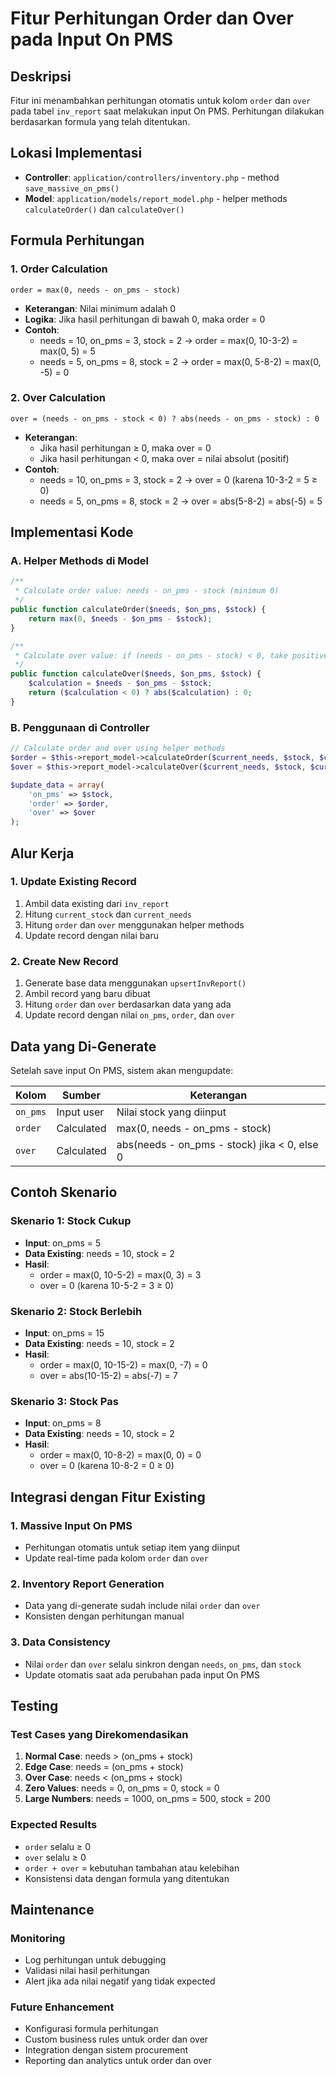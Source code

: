 # Fitur Perhitungan Order dan Over pada Input On PMS

## Deskripsi
Fitur ini menambahkan perhitungan otomatis untuk kolom `order` dan `over` pada tabel `inv_report` saat melakukan input On PMS. Perhitungan dilakukan berdasarkan formula yang telah ditentukan.

## Lokasi Implementasi
- **Controller**: `application/controllers/inventory.php` - method `save_massive_on_pms()`
- **Model**: `application/models/report_model.php` - helper methods `calculateOrder()` dan `calculateOver()`

## Formula Perhitungan

### 1. Order Calculation
```
order = max(0, needs - on_pms - stock)
```
- **Keterangan**: Nilai minimum adalah 0
- **Logika**: Jika hasil perhitungan di bawah 0, maka order = 0
- **Contoh**:
  - needs = 10, on_pms = 3, stock = 2 → order = max(0, 10-3-2) = max(0, 5) = 5
  - needs = 5, on_pms = 8, stock = 2 → order = max(0, 5-8-2) = max(0, -5) = 0

### 2. Over Calculation
```
over = (needs - on_pms - stock < 0) ? abs(needs - on_pms - stock) : 0
```
- **Keterangan**: 
  - Jika hasil perhitungan ≥ 0, maka over = 0
  - Jika hasil perhitungan < 0, maka over = nilai absolut (positif)
- **Contoh**:
  - needs = 10, on_pms = 3, stock = 2 → over = 0 (karena 10-3-2 = 5 ≥ 0)
  - needs = 5, on_pms = 8, stock = 2 → over = abs(5-8-2) = abs(-5) = 5

## Implementasi Kode

### A. Helper Methods di Model

```php
/**
 * Calculate order value: needs - on_pms - stock (minimum 0)
 */
public function calculateOrder($needs, $on_pms, $stock) {
    return max(0, $needs - $on_pms - $stock);
}

/**
 * Calculate over value: if (needs - on_pms - stock) < 0, take positive value, else 0
 */
public function calculateOver($needs, $on_pms, $stock) {
    $calculation = $needs - $on_pms - $stock;
    return ($calculation < 0) ? abs($calculation) : 0;
}
```

### B. Penggunaan di Controller

```php
// Calculate order and over using helper methods
$order = $this->report_model->calculateOrder($current_needs, $stock, $current_stock);
$over = $this->report_model->calculateOver($current_needs, $stock, $current_stock);

$update_data = array(
    'on_pms' => $stock,
    'order' => $order,
    'over' => $over
);
```

## Alur Kerja

### 1. Update Existing Record
1. Ambil data existing dari `inv_report`
2. Hitung `current_stock` dan `current_needs`
3. Hitung `order` dan `over` menggunakan helper methods
4. Update record dengan nilai baru

### 2. Create New Record
1. Generate base data menggunakan `upsertInvReport()`
2. Ambil record yang baru dibuat
3. Hitung `order` dan `over` berdasarkan data yang ada
4. Update record dengan nilai `on_pms`, `order`, dan `over`

## Data yang Di-Generate

Setelah save input On PMS, sistem akan mengupdate:

| Kolom | Sumber | Keterangan |
|-------|--------|------------|
| `on_pms` | Input user | Nilai stock yang diinput |
| `order` | Calculated | max(0, needs - on_pms - stock) |
| `over` | Calculated | abs(needs - on_pms - stock) jika < 0, else 0 |

## Contoh Skenario

### Skenario 1: Stock Cukup
- **Input**: on_pms = 5
- **Data Existing**: needs = 10, stock = 2
- **Hasil**:
  - order = max(0, 10-5-2) = max(0, 3) = 3
  - over = 0 (karena 10-5-2 = 3 ≥ 0)

### Skenario 2: Stock Berlebih
- **Input**: on_pms = 15
- **Data Existing**: needs = 10, stock = 2
- **Hasil**:
  - order = max(0, 10-15-2) = max(0, -7) = 0
  - over = abs(10-15-2) = abs(-7) = 7

### Skenario 3: Stock Pas
- **Input**: on_pms = 8
- **Data Existing**: needs = 10, stock = 2
- **Hasil**:
  - order = max(0, 10-8-2) = max(0, 0) = 0
  - over = 0 (karena 10-8-2 = 0 ≥ 0)

## Integrasi dengan Fitur Existing

### 1. Massive Input On PMS
- Perhitungan otomatis untuk setiap item yang diinput
- Update real-time pada kolom `order` dan `over`

### 2. Inventory Report Generation
- Data yang di-generate sudah include nilai `order` dan `over`
- Konsisten dengan perhitungan manual

### 3. Data Consistency
- Nilai `order` dan `over` selalu sinkron dengan `needs`, `on_pms`, dan `stock`
- Update otomatis saat ada perubahan pada input On PMS

## Testing

### Test Cases yang Direkomendasikan
1. **Normal Case**: needs > (on_pms + stock)
2. **Edge Case**: needs = (on_pms + stock)
3. **Over Case**: needs < (on_pms + stock)
4. **Zero Values**: needs = 0, on_pms = 0, stock = 0
5. **Large Numbers**: needs = 1000, on_pms = 500, stock = 200

### Expected Results
- `order` selalu ≥ 0
- `over` selalu ≥ 0
- `order + over` = kebutuhan tambahan atau kelebihan
- Konsistensi data dengan formula yang ditentukan

## Maintenance

### Monitoring
- Log perhitungan untuk debugging
- Validasi nilai hasil perhitungan
- Alert jika ada nilai negatif yang tidak expected

### Future Enhancement
- Konfigurasi formula perhitungan
- Custom business rules untuk order dan over
- Integration dengan sistem procurement
- Reporting dan analytics untuk order dan over
